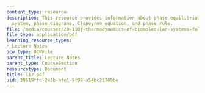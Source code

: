 ```yaml
---
content_type: resource
description: This resource provides information about phase equilibria in a one component
  system, phase diagrams, Clapeyron equation, and phase rule.
file: /media/courses/20-110j-thermodynamics-of-biomolecular-systems-fall-2005/39619ffd2e3bafe19f99a54bc23769be_l17.pdf
file_type: application/pdf
learning_resource_types:
- Lecture Notes
ocw_type: OCWFile
parent_title: Lecture Notes
parent_type: CourseSection
resourcetype: Document
title: l17.pdf
uid: 39619ffd-2e3b-afe1-9f99-a54bc23769be
---
```

